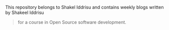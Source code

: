 This repository belongs to Shakel Iddrisu and contains weekly blogs written by Shakeel Iddrisu
> for a course in Open Source software development.
